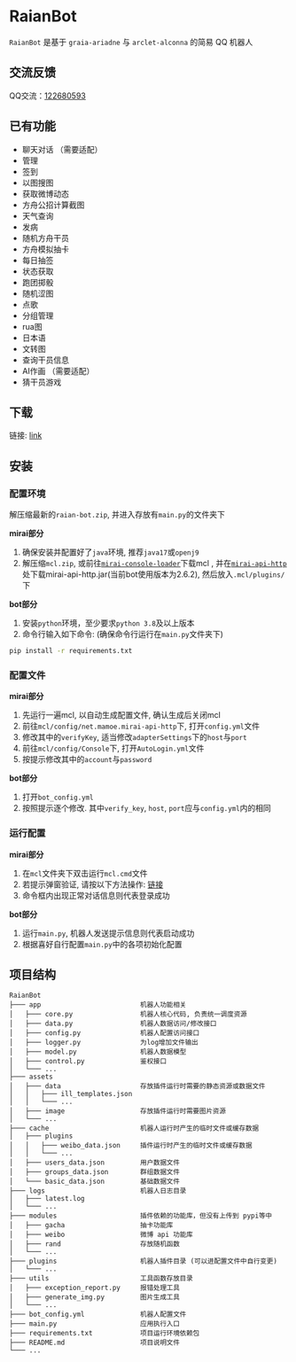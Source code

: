# RaianBot

`RaianBot` 是基于 `graia-ariadne` 与 `arclet-alconna` 的简易 QQ 机器人 

## 交流反馈

QQ交流：[122680593](https://jq.qq.com/?_wv=1027&k=lhxRkibY)

## 已有功能

- 聊天对话 （需要适配）
- 管理
- 签到
- 以图搜图
- 获取微博动态
- 方舟公招计算截图
- 天气查询
- 发病
- 随机方舟干员
- 方舟模拟抽卡
- 每日抽签
- 状态获取
- 跑团掷骰
- 随机涩图
- 点歌
- 分组管理
- rua图
- 日本语
- 文转图
- 查询干员信息
- AI作画 （需要适配）
- 猜干员游戏

## 下载

链接: [link](https://github.com/RF-Tar-Railt/RaianBot/releases/download/v0.13/raian-bot-0.13.0.zip)

## 安装

### 配置环境
解压缩最新的`raian-bot.zip`, 并进入存放有`main.py`的文件夹下

**mirai部分**
1. 确保安装并配置好了`java`环境, 推荐`java17`或`openj9`
2. 解压缩`mcl.zip`, 或前往[`mirai-console-loader`](https://github.com/iTXTech/mirai-console-loader)下载mcl
, 并在[`mirai-api-http`](https://github.com/project-mirai/mirai-api-http/releases)处下载mirai-api-http.jar(当前bot使用版本为2.6.2), 然后放入`.mcl/plugins/`下

**bot部分**
1. 安装`python`环境，至少要求`python 3.8`及以上版本
2. 命令行输入如下命令: (确保命令行运行在`main.py`文件夹下)

```bash
pip install -r requirements.txt
```

### 配置文件

**mirai部分**
1. 先运行一遍mcl, 以自动生成配置文件, 确认生成后关闭mcl
2. 前往`mcl/config/net.mamoe.mirai-api-http`下, 打开`config.yml`文件
3. 修改其中的`verifyKey`, 适当修改`adapterSettings`下的`host`与`port`
4. 前往`mcl/config/Console`下, 打开`AutoLogin.yml`文件
5. 按提示修改其中的`account`与`password`

**bot部分**
1. 打开`bot_config.yml`
2. 按照提示逐个修改. 其中`verify_key`, `host`, `port`应与`config.yml`内的相同

### 运行配置

**mirai部分**
1. 在`mcl`文件夹下双击运行`mcl.cmd`文件
2. 若提示弹窗验证, 请按以下方法操作: [链接](https://docs.mirai.mamoe.net/mirai-login-solver-selenium)
3. 命令框内出现正常对话信息则代表登录成功

**bot部分**
1. 运行`main.py`, 机器人发送提示信息则代表启动成功
2. 根据喜好自行配置`main.py`中的各项初始化配置

## 项目结构

```
RaianBot
├─── app                         机器人功能相关
│   ├─── core.py                 机器人核心代码, 负责统一调度资源
│   ├─── data.py                 机器人数据访问/修改接口
│   ├─── config.py               机器人配置访问接口
│   ├─── logger.py               为log增加文件输出
│   ├─── model.py                机器人数据模型
│   ├─── control.py              鉴权接口
│   └─── ...
├─── assets
│   ├─── data                    存放插件运行时需要的静态资源或数据文件
│   │   ├─── ill_templates.json  
│   │   └─── ...
│   ├─── image                   存放插件运行时需要图片资源
│   └─── ...
├─── cache                       机器人运行时产生的临时文件或缓存数据
│   ├─── plugins 
│   │   ├─── weibo_data.json     插件运行时产生的临时文件或缓存数据
│   │   └─── ...
│   ├─── users_data.json         用户数据文件
│   ├─── groups_data.json        群组数据文件
│   └─── basic_data.json         基础数据文件
├─── logs                        机器人日志目录
│   ├─── latest.log
│   └─── ...
├─── modules                     插件依赖的功能库，但没有上传到 pypi等中
│   ├─── gacha                   抽卡功能库
│   ├─── weibo                   微博 api 功能库
│   ├─── rand                    存放随机函数
│   └─── ...
├─── plugins                     机器人插件目录 (可以进配置文件中自行变更)
│   └─── ...
├─── utils                       工具函数存放目录
│   ├─── exception_report.py     报错处理工具
│   ├─── generate_img.py         图片生成工具
│   └─── ...             
├─── bot_config.yml              机器人配置文件
├─── main.py                     应用执行入口
├─── requirements.txt            项目运行环境依赖包
├─── README.md                   项目说明文件
└─── ...  
```

